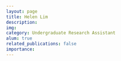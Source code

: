 ```yaml
---
layout: page
title: Helen Lim
description:
img:
category: Undergraduate Research Assistant
alum: true
related_publications: false
importance:
---
```

